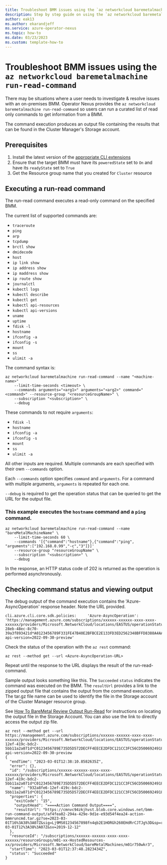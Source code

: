 ```yaml
---
title: Troubleshoot BMM issues using the `az networkcloud baremetalmachine run-read-command` for Operator Nexus
description: Step by step guide on using the `az networkcloud baremetalmachine run-read-command` to run diagnostic commands on a BMM.
author: eak13
ms.author: ekarandjeff
ms.service: azure-operator-nexus
ms.topic: how-to
ms.date: 03/23/2023
ms.custom: template-how-to
---
```


# Troubleshoot BMM issues using the `az networkcloud baremetalmachine run-read-command`

There may be situations where a user needs to investigate & resolve issues with an on-premises BMM. Operator Nexus provides the `az networkcloud baremetalmachine run-read-command` so users can run a curated list of read only commands to get information from a BMM.

The command execution produces an output file containing the results that can be found in the Cluster Manager's Storage account.

## Prerequisites

1. Install the latest version of the
  [appropriate CLI extensions](./howto-install-cli-extensions.md)
1. Ensure that the target BMM must have its `poweredState` set to `On` and have its `readyState` set to `True`
1. Get the Resource group name that you created for `Cluster` resource

## Executing a run-read command

The run-read command executes a read-only command on the specified BMM.

The current list of supported commands are:

- `traceroute`
- `ping`
- `arp`
- `tcpdump`
- `brctl show`
- `dmidecode`
- `host`
- `ip link show`
- `ip address show`
- `ip maddress show`
- `ip route show`
- `journalctl`
- `kubectl logs`
- `kubectl describe`
- `kubectl get`
- `kubectl api-resources`
- `kubectl api-versions`
- `uname`
- `uptime`
- `fdisk -l`
- `hostname`
- `ifconfig -a`
- `ifconfig -s`
- `mount`
- `ss`
- `ulimit -a`

The command syntax is:

```azurecli
az networkcloud baremetalmachine run-read-command --name "<machine-name>"
    --limit-time-seconds <timeout> \
    --commands arguments="<arg1>" arguments="<arg2>" command="<command>" --resource-group "<resourceGroupName>" \
    --subscription "<subscription>" \
    --debug
```

These commands to not require `arguments`:

- `fdisk -l`
- `hostname`
- `ifconfig -a`
- `ifconfig -s`
- `mount`
- `ss`
- `ulimit -a`

All other inputs are required. Multiple commands are each specified with their own `--commands` option. 

Each `--commands` option specifies `command` and `arguments`. For a command with multiple arguments, `arguments` is repeated for each one.

`--debug` is required to get the operation status that can be queried to get the URL for the output file.

### This example executes the `hostname` command and a `ping` command.

```azurecli
az networkcloud baremetalmachine run-read-command --name "bareMetalMachineName" \
    --limit-time-seconds 60 \
    --commands '[{"command":"hostname"},{"command":"ping", "arguments":["192.168.0.99","-c","3"]}]'
    --resource-group "resourceGroupName" \
    --subscription "<subscription>" \
    --debug
```

In the response, an HTTP status code of 202 is returned as the operation is performed asynchronously. 

## Checking command status and viewing output

The debug output of the command execution contains the 'Azure-AsyncOperation' response header. Note the URL provided.

```azurecli
cli.azure.cli.core.sdk.policies:     'Azure-AsyncOperation': 'https://management.azure.com/subscriptions/xxxxxx-xxxxxx-xxxx-xxxx-xxxxxx/providers/Microsoft.NetworkCloud/locations/EASTUS/operationStatuses/0797fdd7-28eb-48ec-8c70-39a3f893421d*A0123456789F331FE47B40E2BFBCE2E133FD3ED2562348BFFD8388A4AAA1271?api-version=2022-09-30-preview'
```

Check the status of the operation with the `az rest` command:

```azurecli
az rest --method get --url <Azure-AsyncOperation-URL>
```

Repeat until the response to the URL displays the result of the run-read-command.

Sample output looks something like this. The `Succeeded` `status` indicates the command was executed on the BMM. The `resultUrl` provides a link to the zipped output file that contains the output from the command execution. The tar.gz file name can be used to identify the file in the Storage account of the Cluster Manager resource group. 

See [How To BareMetal Review Output Run-Read](howto-baremetal-review-read-output.md) for instructions on locating the output file in the Storage Account. You can also use the link to directly access the output zip file.

```azurecli
az rest --method get --url https://management.azure.com/subscriptions/xxxxxx-xxxxxx-xxxx-xxxx-xxxxxx/providers/Microsoft.NetworkCloud/locations/EASTUS/operationStatuses/932a8fe6-12ef-419c-bdc2-5bb11a2a071d*C0123456789E735D5D572DECFF4EECE2DFDC121CC3FC56CD50069249183110F?api-version=2022-09-30-preview
{
  "endTime": "2023-03-01T12:38:10.8582635Z",
  "error": {},
  "id": "/subscriptions/xxxxxx-xxxxxx-xxxx-xxxx-xxxxxx/providers/Microsoft.NetworkCloud/locations/EASTUS/operationStatuses/932a8fe6-12ef-419c-bdc2-5bb11a2a071d*C0123456789E735D5D572DECFF4EECE2DFDC121CC3FC56CD50069249183110F",
  "name": "932a8fe6-12ef-419c-bdc2-5bb11a2a071d*C0123456789E735D5D572DECFF4EECE2DFDC121CC3FC56CD50069249183110F",
  "properties": {
    "exitCode": "15",
    "outputHead": "====Action Command Output====",
    "resultUrl": "https://cmnvc94zkjhvst.blob.core.windows.net/bmm-run-command-output/af4fea82-294a-429e-9d1e-e93d54f4ea24-action-bmmruncmd.tar.gz?se=2023-03-01T16%3A38%3A07Z&sig=Lj9MS01234567898fn4qb2E1HORGh260EHdRrCJTJg%3D&sp=r&spr=https&sr=b&st=2023-03-01T12%3A38%3A07Z&sv=2019-12-12"
  },
  "resourceId": "/subscriptions/xxxxxx-xxxxxx-xxxx-xxxx-xxxxxx/resourceGroups/m01-xx-HostedResources-xx/providers/Microsoft.NetworkCloud/bareMetalMachines/m01r750wkr3",
  "startTime": "2023-03-01T12:37:48.2823434Z",
  "status": "Succeeded"
}
```
